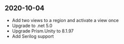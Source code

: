 ﻿## 2020-10-04
- Add two views to a region and activate a view once
- Upgrade to .net 5.0
- Upgrade Prism.Unity to 8.1.97
- Add Serilog support